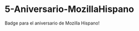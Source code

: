 5-Aniversario-MozillaHispano
============================

Badge para el aniversario de Mozilla Hispano!